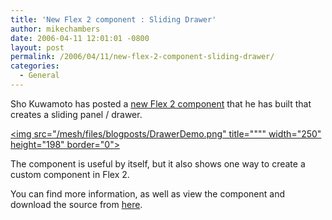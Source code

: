 ```yaml
---
title: 'New Flex 2 component : Sliding Drawer'
author: mikechambers
date: 2006-04-11 12:01:01 -0800
layout: post
permalink: /2006/04/11/new-flex-2-component-sliding-drawer/
categories:
  - General
---
```



Sho Kuwamoto has posted a [new Flex 2 component][1] that he has built that creates a sliding panel / drawer.

[<img src="/mesh/files/blogposts/DrawerDemo.png" title="""" width="250" height="198" border="0">][1]

The component is useful by itself, but it also shows one way to create a custom component in Flex 2.

You can find more information, as well as view the component and download the source from [here][1].

 [1]: http://weblogs.macromedia.com/sho/archives/2006/04/flex_sliding_dr.cfm